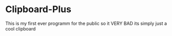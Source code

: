 # Clipboard-Plus
This is my first ever programm for the public so it VERY BAD its simply just a cool clipboard
